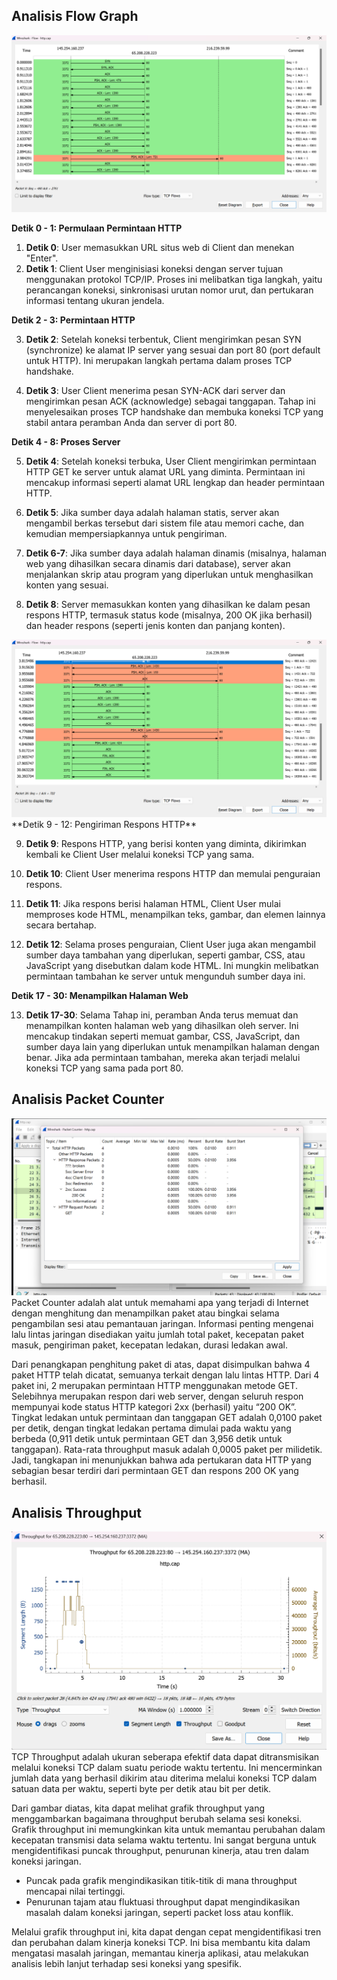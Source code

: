 ## Analisis Flow Graph

<img src='../assets/flowgraph-http-1.png'>

**Detik 0 - 1: Permulaan Permintaan HTTP**

1. **Detik 0**: User memasukkan URL situs web di Client dan menekan "Enter".
2. **Detik 1**: Client User menginisiasi koneksi dengan server tujuan menggunakan protokol TCP/IP. Proses ini melibatkan tiga langkah, yaitu perancangan koneksi, sinkronisasi urutan nomor urut, dan pertukaran informasi tentang ukuran jendela.

**Detik 2 - 3: Permintaan HTTP**

3. **Detik 2**: Setelah koneksi terbentuk, Client mengirimkan pesan SYN (synchronize) ke alamat IP server yang sesuai dan port 80 (port default untuk HTTP). Ini merupakan langkah pertama dalam proses TCP handshake.

4. **Detik 3**: User Client menerima pesan SYN-ACK dari server dan mengirimkan pesan ACK (acknowledge) sebagai tanggapan. Tahap ini menyelesaikan proses TCP handshake dan membuka koneksi TCP yang stabil antara peramban Anda dan server di port 80.

**Detik 4 - 8: Proses Server**

5. **Detik 4**: Setelah koneksi terbuka, User Client mengirimkan permintaan HTTP GET ke server untuk alamat URL yang diminta. Permintaan ini mencakup informasi seperti alamat URL lengkap dan header permintaan HTTP.

6. **Detik 5**: Jika sumber daya adalah halaman statis, server akan mengambil berkas tersebut dari sistem file atau memori cache, dan kemudian mempersiapkannya untuk pengiriman.

7. **Detik 6-7**: Jika sumber daya adalah halaman dinamis (misalnya, halaman web yang dihasilkan secara dinamis dari database), server akan menjalankan skrip atau program yang diperlukan untuk menghasilkan konten yang sesuai.

8. **Detik 8**: Server memasukkan konten yang dihasilkan ke dalam pesan respons HTTP, termasuk status kode (misalnya, 200 OK jika berhasil) dan header respons (seperti jenis konten dan panjang konten).

<img src='../assets/flowgraph-http-2.png'>
**Detik 9 - 12: Pengiriman Respons HTTP**

9. **Detik 9**: Respons HTTP, yang berisi konten yang diminta, dikirimkan kembali ke Client User melalui koneksi TCP yang sama.

10. **Detik 10**: Client User menerima respons HTTP dan memulai penguraian respons.

11. **Detik 11**: Jika respons berisi halaman HTML, Client User mulai memproses kode HTML, menampilkan teks, gambar, dan elemen lainnya secara bertahap.

12. **Detik 12**: Selama proses penguraian, Client User juga akan mengambil sumber daya tambahan yang diperlukan, seperti gambar, CSS, atau JavaScript yang disebutkan dalam kode HTML. Ini mungkin melibatkan permintaan tambahan ke server untuk mengunduh sumber daya ini.

**Detik 17 - 30: Menampilkan Halaman Web**

13. **Detik 17-30**: Selama Tahap ini, peramban Anda terus memuat dan menampilkan konten halaman web yang dihasilkan oleh server. Ini mencakup tindakan seperti memuat gambar, CSS, JavaScript, dan sumber daya lain yang diperlukan untuk menampilkan halaman dengan benar. Jika ada permintaan tambahan, mereka akan terjadi melalui koneksi TCP yang sama pada port 80.

## Analisis Packet Counter

<img src='../assets/packet-counter-http.png'>
Packet Counter adalah alat untuk memahami apa yang  terjadi di Internet dengan menghitung dan menampilkan paket atau bingkai selama pengambilan sesi atau  pemantauan jaringan.
Informasi penting mengenai lalu lintas jaringan disediakan yaitu jumlah total  paket, kecepatan paket masuk, pengiriman paket, kecepatan ledakan, durasi ledakan awal.

 Dari penangkapan penghitung paket di atas, dapat disimpulkan bahwa  4 paket HTTP telah dicatat, semuanya terkait dengan lalu lintas HTTP. Dari 4 paket ini, 2 merupakan permintaan  HTTP  menggunakan metode GET. Selebihnya merupakan respon dari web server, dengan seluruh respon mempunyai kode status HTTP  kategori 2xx (berhasil) yaitu “200 OK”. Tingkat ledakan untuk  permintaan dan tanggapan GET  adalah 0,0100 paket per detik, dengan tingkat ledakan pertama  dimulai pada waktu yang berbeda (0,911 detik untuk permintaan GET dan 3,956 detik untuk tanggapan). Rata-rata throughput masuk  adalah 0,0005 paket per milidetik. Jadi, tangkapan ini menunjukkan bahwa ada pertukaran data HTTP yang sebagian besar terdiri dari permintaan GET dan respons 200 OK yang berhasil. 

 ## Analisis Throughput

 <img src='../assets/throughput-http.png'>
 TCP Throughput adalah ukuran seberapa efektif data dapat ditransmisikan melalui koneksi TCP dalam suatu periode waktu tertentu. Ini mencerminkan jumlah data yang berhasil dikirim atau diterima melalui koneksi TCP dalam satuan data per waktu, seperti byte per detik atau bit per detik.

Dari gambar diatas, kita dapat melihat grafik throughput yang menggambarkan bagaimana throughput berubah selama sesi koneksi. Grafik throughput ini memungkinkan kita untuk memantau perubahan dalam kecepatan transmisi data selama waktu tertentu. Ini sangat berguna untuk mengidentifikasi puncak throughput, penurunan kinerja, atau tren dalam koneksi jaringan.

- Puncak pada grafik mengindikasikan titik-titik di mana throughput mencapai nilai tertinggi.
- Penurunan tajam atau fluktuasi throughput dapat mengindikasikan masalah dalam koneksi jaringan, seperti packet loss atau konflik.

Melalui grafik throughput ini, kita dapat dengan cepat mengidentifikasi tren dan perubahan dalam kinerja koneksi TCP. Ini bisa membantu kita dalam mengatasi masalah jaringan, memantau kinerja aplikasi, atau melakukan analisis lebih lanjut terhadap sesi koneksi yang spesifik.
